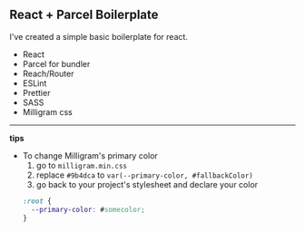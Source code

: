 ## React + Parcel Boilerplate

I've created a simple basic boilerplate for react.

- React
- Parcel for bundler
- Reach/Router
- ESLint
- Prettier
- SASS
- Milligram css

---

**tips**

- To change Milligram's primary color
  1. go to `milligram.min.css`
  2. replace `#9b4dca` to `var(--primary-color, #fallbackColor)`
  3. go back to your project's stylesheet and declare your color
  ```css
  :root {
    --primary-color: #somecolor;
  }
  ```
